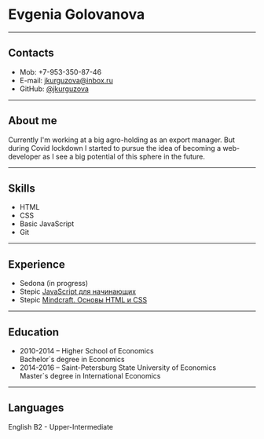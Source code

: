 # Evgenia Golovanova

***

## Contacts
* Mob: +7-953-350-87-46
* E-mail: jkurguzova@inbox.ru
* GitHub: [@jkurguzova](https://github.com/jkurguzova)

***

## About me
Currently I'm working at a big agro-holding as an export manager. But during Covid lockdown I started to pursue the idea of becoming a web-developer as I see a big potential of this sphere in the future. 

***

## Skills
* HTML
* CSS
* Basic JavaScript
* Git

***

## Experience
* Sedona (in progress)
* Stepic [JavaScript для начинающих](https://stepik.org/cert/357654)
* Stepic [Mindcraft. Основы HTML и CSS](https://stepik.org/course/52164)

***

## Education
* 2010-2014 – Higher School of Economics<br>Bachelor\`s degree in Economics 
* 2014-2016 – Saint-Petersburg State University of Economics<br>Master\`s degree in International Economics

***

## Languages
English B2 - Upper-Intermediate
